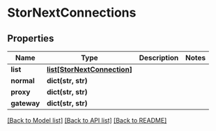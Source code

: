 # StorNextConnections

## Properties

Name | Type | Description | Notes
------------ | ------------- | ------------- | -------------
**list** | [**list[StorNextConnection]**](StorNextConnection.md) |  | 
**normal** | **dict(str, str)** |  | 
**proxy** | **dict(str, str)** |  | 
**gateway** | **dict(str, str)** |  | 

[[Back to Model list]](../#documentation-for-models) [[Back to API list]](../#documentation-for-api-endpoints) [[Back to README]](../)


